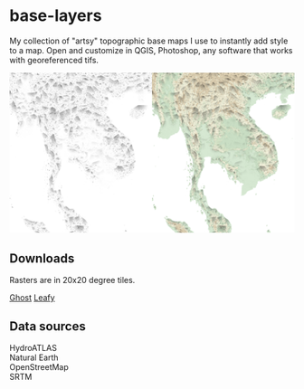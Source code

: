# base-layers

My collection of "artsy" topographic base maps I use to instantly add style to a map. Open and customize in QGIS, Photoshop, any software that works with georeferenced tifs.

<img src="topo1_example.png"/>

## Downloads

Rasters are in 20x20 degree tiles.

[Ghost](https://github.com/geographyclub/base-layers/tree/main/ghost/)
[Leafy](https://github.com/geographyclub/base-layers/tree/main/leafy/)

## Data sources

HydroATLAS  
Natural Earth  
OpenStreetMap  
SRTM  
